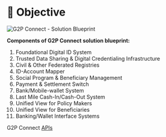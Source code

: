 # 🥇 Objective

![G2P Connect - Solution Blueprint](.gitbook/assets/solution\_bluerpint.png)

**Components of G2P Connect solution blueprint:**

1. Foundational Digital ID System
2. Trusted Data Sharing & Digital Credentialing Infrastructure
3. Civil & Other Federated Registries
4. ID-Account Mapper
5. Social Program & Beneficiary Management
6. Payment & Settlement Switch
7. Bank/Mobile-wallet System
8. Last Mile Cash-In/Cash-Out System
9. Unified View for Policy Makers
10. Unified View for Beneficiaries
11. Banking/Wallet Interface Systems

G2P Connect [APIs](https://g2p-connect.github.io/specs/dist/index.html)
